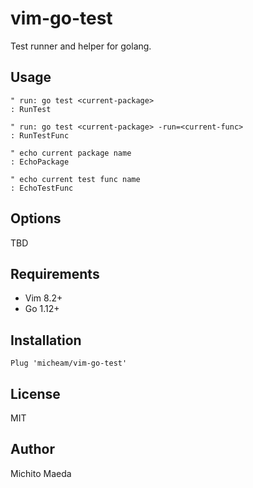 # vim-go-test 
<!-- 
いったん使ってない
[![Powered by vital.vim](https://img.shields.io/badge/powered%20by-vital.vim-80273f.svg)](https://github.com/vim-jp/vital.vim)
-->

Test runner and helper for golang.

## Usage

```vim
" run: go test <current-package>
: RunTest 

" run: go test <current-package> -run=<current-func>
: RunTestFunc 

" echo current package name
: EchoPackage

" echo current test func name
: EchoTestFunc
```

## Options

TBD

## Requirements

- Vim 8.2+
- Go 1.12+

## Installation

```vim
Plug 'micheam/vim-go-test'
```

## License
MIT

## Author
Michito Maeda 
